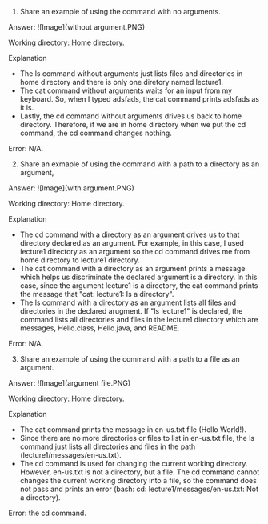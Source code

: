 1. Share an example of using the command with no arguments.
   
Answer: ![Image](without argument.PNG)

Working directory: Home directory.

Explanation 
- The ls command without arguments just lists files and directories in home directory and there is only one diretory named lecture1.
- The cat command without arguments waits for an input from my keyboard. So, when I typed adsfads, the cat command prints adsfads as it is.
- Lastly, the cd command without arguments drives us back to home directory. Therefore, if we are in home directory when we put the cd command, the cd command changes nothing.

Error: N/A.

2. Share an exmaple of using the command with a path to a directory as an argument,

Answer: ![Image](with argument.PNG)

Working directory: Home directory. 

Explanation
- The cd command with a directory as an argument drives us to that directory declared as an argument. For example, in this case, I used lecture1 directory as an argument so the cd command drives me from home directory to lecture1 directory.
- The cat command with a directory as an argument prints a message which helps us discriminate the declared argument is a directory. In this case, since the argument lecture1 is a directory, the cat command prints the message that "cat: lecture1: Is a directory".
- The ls command with a directory as an argument lists all files and directories in the declared arugment. If "ls lecture1" is declared, the command lists all directories and files in the lecture1 directory which are messages, Hello.class, Hello.java, and README.

Error: N/A.

3. Share an example of using the command with a path to a file as an argument.

Answer: ![Image](argument file.PNG)

Working directory: Home directory.

Explanation
- The cat command prints the message in en-us.txt file (Hello World!).
- Since there are no more directories or files to list in en-us.txt file, the ls command just lists all directories and files in the path (lecture1/messages/en-us.txt).
- The cd command is used for changing the current working directory. However, en-us.txt is not a directory, but a file. The cd command cannot changes the current working directory into a file, so the command does not pass and prints an error (bash: cd: lecture1/messages/en-us.txt: Not a directory).
  
Error: the cd command.
